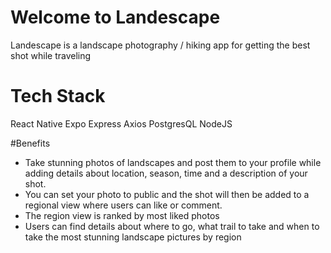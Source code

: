 # Welcome to Landescape
Landescape is a landscape photography / hiking app for getting the best shot while traveling

# Tech Stack
React Native
Expo
Express
Axios
PostgresQL
NodeJS

#Benefits
* Take stunning photos of landscapes and post them to your profile while adding details about location, season, time and a description of your shot.
* You can set your photo to public and the shot will then be added to a regional view where users can like or comment.
* The region view is ranked by most liked photos
* Users can find details about where to go, what trail to take and when to take the most stunning landscape pictures by region

